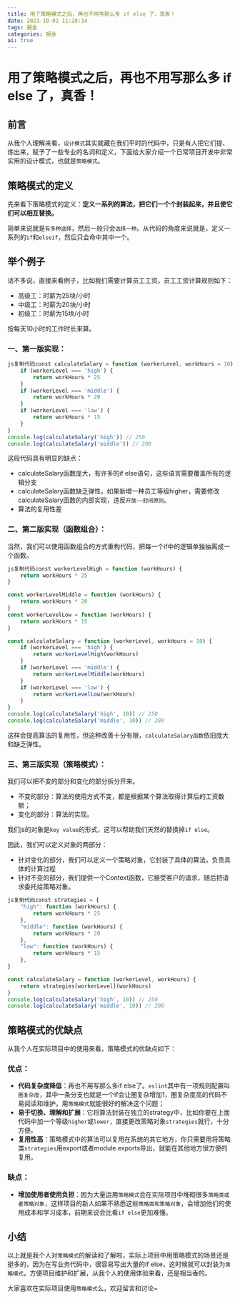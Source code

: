 ```yaml
---
title: 用了策略模式之后，再也不用写那么多 if else 了，真香！
date: 2023-10-01 11:28:14
tags: 掘金
categories: 掘金
ai: true
---
```




# 用了策略模式之后，再也不用写那么多 if else 了，真香！

## 前言

从我个人理解来看，`设计模式`其实就藏在我们平时的代码中，只是有人把它们提、炼出来，赋予了一些专业的名词和定义，下面给大家介绍一个日常项目开发中非常实用的设计模式，也就是`策略模式`。

## 策略模式的定义

先来看下策略模式的定义：**定义一系列的算法，把它们一个个封装起来，并且使它们可以相互替换。**

简单来说就是`有多种选择`，然后一般只会`选择一种`。从代码的角度来说就是，定义一系列的`if`和`elseif`，然后只会命中其中一个。

## 举个例子

话不多说，直接来看例子，比如我们需要计算员工工资，员工工资计算规则如下：

- 高级工：时薪为25块/小时
- 中级工：时薪为20块/小时
- 初级工：时薪为15块/小时

按每天10小时的工作时长来算。

### 一、第一版实现：

```js
js复制代码const calculateSalary = function (workerLevel, workHours = 10) {
    if (workerLevel === 'high') {
        return workHours * 25
    }
    if (workerLevel === 'middle') {
        return workHours * 20
    }
    if (workerLevel === 'low') {
        return workHours * 15
    }
}
console.log(calculateSalary('high')) // 250
console.log(calculateSalary('middle')) // 200
```

这段代码具有明显的缺点：

- calculateSalary函数庞大，有许多的if else语句，这些语言需要覆盖所有的逻辑分支
- calculateSalary函数缺乏弹性，如果新增一种员工等级higher，需要修改calculateSalary函数的内部实现，违反`开放——封闭原则`。
- 算法的复用性差

### 二、第二版实现（函数组合）：

当然，我们可以使用函数组合的方式重构代码，把每一个if中的逻辑单独抽离成一个函数。

```js
js复制代码const workerLevelHigh = function (workHours) {
    return workHours * 25
}

const workerLevelMiddle = function (workHours) {
    return workHours * 20
}
const workerLevelLow = function (workHours) {
    return workHours * 15
}

const calculateSalary = function (workerLevel, workHours = 10) {
    if (workerLevel === 'high') {
        return workerLevelHigh(workHours)
    }
    if (workerLevel === 'middle') {
        return workerLevelMiddle(workHours)
    }
    if (workerLevel === 'low') {
        return workerLevelLow(workHours)
    }
}
console.log(calculateSalary('high', 10)) // 250
console.log(calculateSalary('middle', 10)) // 200
```

这样会提高算法的复用性，但这种改善十分有限，`calculateSalary函数`依旧庞大和缺乏弹性。

### 三、第三版实现（策略模式）：

我们可以把不变的部分和变化的部分拆分开来。

- 不变的部分：算法的使用方式不变，都是根据某个算法取得计算后的工资数额；
- 变化的部分：算法的实现。

我们js的对象是`key value`的形式，这可以帮助我们天然的替换掉`if else`。

因此，我们可以定义对象的两部分：

- 针对变化的部分，我们可以定义一个策略对象，它封装了具体的算法，负责具体的计算过程
- 针对不变的部分，我们提供一个Context函数，它接受客户的请求，随后把请求委托给策略对象。

```js
js复制代码const strategies = {
    "high": function (workHours) {
        return workHours * 25
    },
    "middle": function (workHours) {
        return workHours * 20
    },
    "low": function (workHours) {
        return workHours * 15
    },
}

const calculateSalary = function (workerLevel, workHours) {
    return strategies[workerLevel](workHours)
}
console.log(calculateSalary('high', 10)) // 250
console.log(calculateSalary('middle', 10)) // 200
```

## 策略模式的优缺点

从我个人在实际项目中的使用来看，策略模式的优缺点如下：

### 优点：

- **代码复杂度降低**：再也不用写那么多if else了。`eslint`其中有一项规则配置叫`圈复杂度`，其中一条分支也就是一个if会让圈复杂增加1，圈复杂度高的代码不易阅读和维护，用`策略模式`就能很好的解决这个问题；
- **易于切换、理解和扩展**：它将算法封装在独立的strategy中，比如你要在上面代码中加一个等级`higher`或`lower`，直接更改策略对象`strategies`就行，十分方便。
- **复用性高**：策略模式中的算法可以复用在系统的其它地方，你只需要用将策略类`strategies`用export或者module.exports导出，就能在其他地方很方便的复用。

### 缺点：

- **增加使用者使用负担**：因为大量运用`策略模式`会在实际项目中堆砌很多`策略类或者策略对象`，这样项目的新人如果不熟悉这些`策略类和策略对象`，会增加他们的使用成本和学习成本，前期来说会比看`if else`更加难懂。

## 小结

以上就是我个人对`策略模式`的解读和了解啦，实际上项目中用策略模式的场景还是挺多的，因为在写业务代码中，很容易写出大量的if else，这时候就可以封装为`策略模式`，方便项目维护和扩展，从我个人的使用体验来看，还是相当香的。

大家喜欢在实际项目使用`策略模式`么，欢迎留言和讨论~



